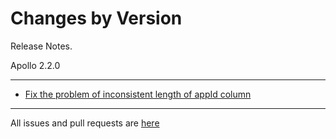 Changes by Version
==================
Release Notes.

Apollo 2.2.0

------------------
* [Fix the problem of inconsistent length of appId column](https://github.com/apolloconfig/apollo/pull/4725)

------------------
All issues and pull requests are [here](https://github.com/apolloconfig/apollo/milestone/13?closed=1)